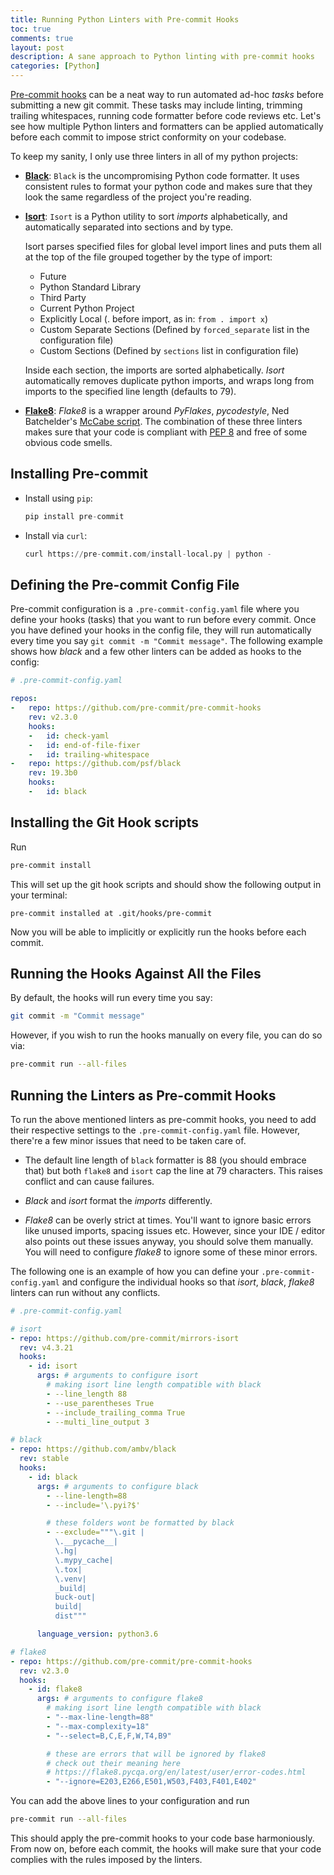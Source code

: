 ```yaml
---
title: Running Python Linters with Pre-commit Hooks
toc: true
comments: true
layout: post
description: A sane approach to Python linting with pre-commit hooks
categories: [Python]
---
```


[Pre-commit hooks](https://pre-commit.com/#introduction) can be a neat way to run automated ad-hoc *tasks* before submitting a new git commit. These tasks may include linting, trimming trailing whitespaces, running code formatter before code reviews etc. Let's see how multiple Python linters and formatters can be applied automatically before each commit to impose strict conformity on your codebase.

To keep my sanity, I only use three linters in all of my python projects:

* **[Black](https://github.com/psf/black)**: `Black` is the uncompromising Python code formatter. It uses consistent rules to format your python code and makes sure that they look the same regardless of the project you're reading.

* **[Isort](https://github.com/timothycrosley/isort)**: `Isort` is a Python utility to sort *imports* alphabetically, and automatically separated into sections and by type.

    Isort parses specified files for global level import lines and puts them all at the top of the file grouped together by the type of import:

    - Future
    - Python Standard Library
    - Third Party
    - Current Python Project
    - Explicitly Local (. before import, as in: `from . import x`)
    - Custom Separate Sections (Defined by `forced_separate` list in the configuration file)
    - Custom Sections (Defined by `sections` list in configuration file)

    Inside each section, the imports are sorted alphabetically. *Isort* automatically removes duplicate python imports, and wraps long from imports to the specified line length (defaults to 79).

* **[Flake8](https://github.com/PyCQA/flake8)**: *Flake8* is a wrapper around *PyFlakes*, *pycodestyle*, Ned Batchelder's [McCabe script](https://github.com/PyCQA/mccabe). The combination of these three linters makes sure that your code is compliant with [PEP 8](https://www.python.org/dev/peps/pep-0008/) and free of some obvious code smells.

## Installing Pre-commit

* Install using `pip`:

    ```python
    pip install pre-commit
    ```

* Install via `curl`:

    ```python
    curl https://pre-commit.com/install-local.py | python -
    ```

## Defining the Pre-commit Config File

Pre-commit configuration is a `.pre-commit-config.yaml` file where you define your hooks (tasks) that you want to run before every commit. Once you have defined your hooks in the config file, they will run automatically every time you say `git commit -m "Commit message"`. The following example shows how *black* and a few other linters can be added as hooks to the config:

```yaml
# .pre-commit-config.yaml

repos:
-   repo: https://github.com/pre-commit/pre-commit-hooks
    rev: v2.3.0
    hooks:
    -   id: check-yaml
    -   id: end-of-file-fixer
    -   id: trailing-whitespace
-   repo: https://github.com/psf/black
    rev: 19.3b0
    hooks:
    -   id: black
```

## Installing the Git Hook scripts

Run

```bash
pre-commit install
```

This will set up the git hook scripts and should show the following output in your terminal:

```
pre-commit installed at .git/hooks/pre-commit
```

Now you will be able to implicitly or explicitly run the hooks before each commit.

## Running the Hooks Against All the Files

By default, the hooks will run every time you say:

```bash
git commit -m "Commit message"
```

However, if you wish to run the hooks manually on every file, you can do so via:

```bash
pre-commit run --all-files
```

## Running the Linters as Pre-commit Hooks

To run the above mentioned linters as pre-commit hooks, you need to add their respective settings to the `.pre-commit-config.yaml` file. However, there're a few minor issues that need to be taken care of.

* The default line length of `black` formatter is 88 (you should embrace that) but both `flake8` and `isort` cap the line at 79 characters. This raises conflict and can cause failures.

* *Black* and *isort* format the *imports* differently.

* *Flake8* can be overly strict at times. You'll want to ignore basic errors like unused imports, spacing issues etc. However, since your IDE / editor also points out these issues anyway, you should solve them manually. You will need to configure *flake8* to ignore some of these minor errors.

The following one is an example of how you can define your `.pre-commit-config.yaml` and configure the individual hooks so that *isort*, *black*, *flake8* linters can run without any conflicts.

```yaml
# .pre-commit-config.yaml

# isort
- repo: https://github.com/pre-commit/mirrors-isort
  rev: v4.3.21
  hooks:
    - id: isort
      args: # arguments to configure isort
        # making isort line length compatible with black
        - --line_length 88
        - --use_parentheses True
        - --include_trailing_comma True
        - --multi_line_output 3

# black
- repo: https://github.com/ambv/black
  rev: stable
  hooks:
    - id: black
      args: # arguments to configure black
        - --line-length=88
        - --include='\.pyi?$'

        # these folders wont be formatted by black
        - --exclude="""\.git |
          \.__pycache__|
          \.hg|
          \.mypy_cache|
          \.tox|
          \.venv|
          _build|
          buck-out|
          build|
          dist"""

      language_version: python3.6

# flake8
- repo: https://github.com/pre-commit/pre-commit-hooks
  rev: v2.3.0
  hooks:
    - id: flake8
      args: # arguments to configure flake8
        # making isort line length compatible with black
        - "--max-line-length=88"
        - "--max-complexity=18"
        - "--select=B,C,E,F,W,T4,B9"

        # these are errors that will be ignored by flake8
        # check out their meaning here
        # https://flake8.pycqa.org/en/latest/user/error-codes.html
        - "--ignore=E203,E266,E501,W503,F403,F401,E402"
```

You can add the above lines to your configuration and run

```bash
pre-commit run --all-files
```

This should apply the pre-commit hooks to your code base harmoniously. From now on, before each commit, the hooks will make sure that your code complies with the rules imposed by the linters.
